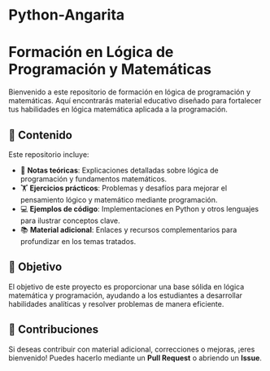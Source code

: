 # Python-Angarita
# Formación en Lógica de Programación y Matemáticas  

Bienvenido a este repositorio de formación en lógica de programación y matemáticas. Aquí encontrarás material educativo diseñado para fortalecer tus habilidades en lógica matemática aplicada a la programación.  

## 📌 Contenido  

Este repositorio incluye:  

- 📖 **Notas teóricas**: Explicaciones detalladas sobre lógica de programación y fundamentos matemáticos.  
- 🏋️ **Ejercicios prácticos**: Problemas y desafíos para mejorar el pensamiento lógico y matemático mediante programación.  
- 💻 **Ejemplos de código**: Implementaciones en Python y otros lenguajes para ilustrar conceptos clave.  
- 📚 **Material adicional**: Enlaces y recursos complementarios para profundizar en los temas tratados.  

## 🎯 Objetivo  

El objetivo de este proyecto es proporcionar una base sólida en lógica matemática y programación, ayudando a los estudiantes a desarrollar habilidades analíticas y resolver problemas de manera eficiente.  

## 🚀 Contribuciones  

Si deseas contribuir con material adicional, correcciones o mejoras, ¡eres bienvenido! Puedes hacerlo mediante un **Pull Request** o abriendo un **Issue**.  
